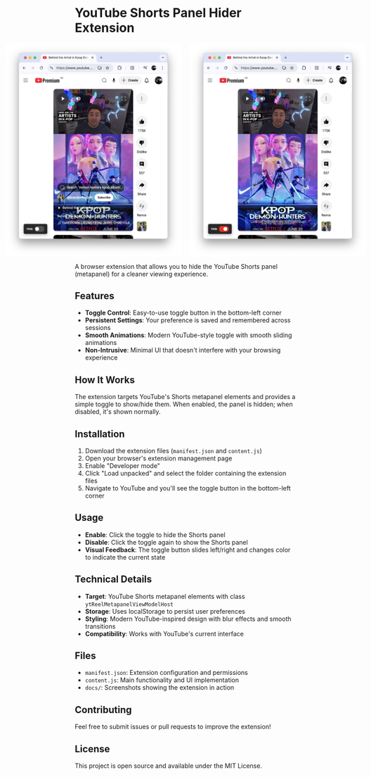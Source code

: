 # YouTube Shorts Panel Hider Extension

<div style="display: flex; justify-content: center; gap: 20px;">
  <img src="docs/before.png" alt="Before - Panel Visible" width="400">
  <img src="docs/after.png" alt="After - Panel Hidden" width="400">
</div>

A browser extension that allows you to hide the YouTube Shorts panel (metapanel) for a cleaner viewing experience.

## Features

- **Toggle Control**: Easy-to-use toggle button in the bottom-left corner
- **Persistent Settings**: Your preference is saved and remembered across sessions
- **Smooth Animations**: Modern YouTube-style toggle with smooth sliding animations
- **Non-Intrusive**: Minimal UI that doesn't interfere with your browsing experience

## How It Works

The extension targets YouTube's Shorts metapanel elements and provides a simple toggle to show/hide them. When enabled, the panel is hidden; when disabled, it's shown normally.

## Installation

1. Download the extension files (`manifest.json` and `content.js`)
2. Open your browser's extension management page
3. Enable "Developer mode"
4. Click "Load unpacked" and select the folder containing the extension files
5. Navigate to YouTube and you'll see the toggle button in the bottom-left corner

## Usage

- **Enable**: Click the toggle to hide the Shorts panel
- **Disable**: Click the toggle again to show the Shorts panel
- **Visual Feedback**: The toggle button slides left/right and changes color to indicate the current state

## Technical Details

- **Target**: YouTube Shorts metapanel elements with class `ytReelMetapanelViewModelHost`
- **Storage**: Uses localStorage to persist user preferences
- **Styling**: Modern YouTube-inspired design with blur effects and smooth transitions
- **Compatibility**: Works with YouTube's current interface

## Files

- `manifest.json`: Extension configuration and permissions
- `content.js`: Main functionality and UI implementation
- `docs/`: Screenshots showing the extension in action

## Contributing

Feel free to submit issues or pull requests to improve the extension!

## License

This project is open source and available under the MIT License.
